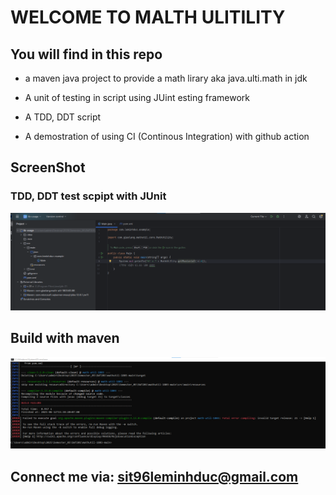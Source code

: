 # WELCOME TO MALTH ULITILITY 

## You will find in this repo 

* a maven java project to provide a math lirary aka java.ulti.math in jdk

* A unit of testing in script using JUint esting 
framework 
* A TDD, DDT script
* A demostration of using CI (Continous Integration) with github action

## ScreenShot 
### TDD, DDT test scpipt with JUnit
![TDD DDT test scipt](https://github.com/anselamkeykamona/mathutil-1803-main/blob/main/screenshots/TDD_DDT%20with%20JUnit.png)

## Build with maven 
![Maven Builder](https://github.com/anselamkeykamona/mathutil-1803-main/blob/main/screenshots/Screenshot%202025-06-12%20153921.png)
## Connect me via: sit96leminhduc@gmail.com  